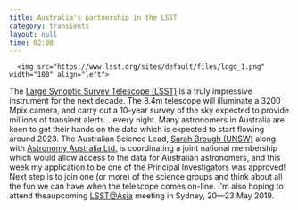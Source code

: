 ```yaml
---
title: Australia's partnership in the LSST
category: transients
layout: null
time: 02:00
---
```

<!-- converted from blosxom format post by dkg 22.1.2022 -->
      <img src="https://www.lsst.org/sites/default/files/logo_1.png" width="100" align="left">
The <a href="https://www.lsst.org">Large Synoptic Survey Telescope (LSST)</a>
is a truly impressive instrument for the next decade. The 8.4m telescope will
illuminate a 3200 Mpix camera, and carry out a 10-year survey of the sky
expected to provide millions of transient alerts... every night. 
Many astronomers in Australia are keen to get their hands on the data which 
is expected to start flowing around 2023. 
The Australian Science Lead, 
<a href="https://www.physics.unsw.edu.au/staff/sarah-brough">Sarah Brough (UNSW)</a> along with
<a href="http://www.astronomyaustralia.org.au">Astronomy Australia Ltd.</a> 
is coordinating a joint national membership which would allow access to the
data for Australian astronomers, and this week my application to be one of the
Principal Investigators was approved!
Next step is to join one (or more) of the science groups and think about
all the fun we can have when the telescope comes on-line. 
I'm also hoping to attend theaupcoming 
<a href="https://lsst-asia.org">LSST@Asia</a> meeting in Sydney, 20&mdash;23 May 2019.
